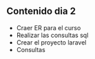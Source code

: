 
## Contenido dia 2
- Craer ER para el curso
- Realizar las consultas sql
- Crear el proyecto laravel
- Consultas